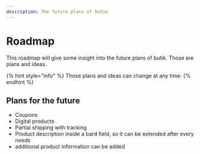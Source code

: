 ```yaml
---
description: The future plans of butik
---
```


# Roadmap

This roadmap will give some insight into the future plans of butik. Those are plans and ideas.

{% hint style="info" %}
Those plans and ideas can change at any time.
{% endhint %}

## Plans for the future

* Coupons 
* Digital products
* Partial shipping with tracking
* Product description inside a bard field, so it can be extended after every needs
* additional product information can be added



